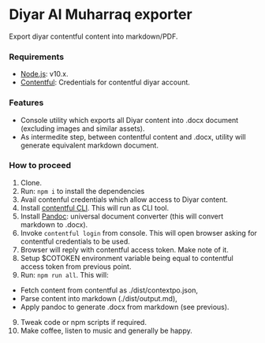 # Diyar Al Muharraq exporter
Export diyar contentful content into markdown/PDF.

### Requirements

*  [Node.js](http://nodejs.org): v10.x.
*  [Contentful](https://www.contentful.com/): Credentials for contentful diyar account.

### Features

* Console utility which exports all Diyar content into .docx document (excluding images and similar assets).
* As intermedite step, between contentful content and .docx, utility will generate equivalent markdown document.

### How to proceed
1.  Clone.
2.  Run: `npm i` to install the dependencies
2.  Avail contenful credentials which allow access to Diyar content.
3.  Install [contentful CLI](https://github.com/contentful/contentful-cli). This will run as CLI tool.
4.  Install [Pandoc](https://pandoc.org/): universal document converter (this will convert markdown to .docx).
5.  Invoke `contentful login` from console. This will open browser asking for contentful credentials to be used.
6.  Browser will reply with contentful access token. Make note of it.
7.  Setup $COTOKEN environment variable being equal to contentful access token from previous point.
8.  Run: `npm run all`. This will:
*   Fetch content from contentful as ./dist/contextpo.json,
*   Parse content into markdown (./dist/output.md),
*   Apply pandoc to generate .docx from markdown (see previous).
9.  Tweak code or npm scripts if required.
10.  Make coffee, listen to music and generally be happy.

